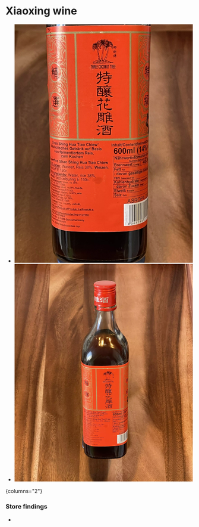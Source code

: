 # Xiaoxing wine

<primary-label ref="ingr"/>
<secondary-label ref="cn"/>

* ![Front side](./photos/xiaoxing-three-coconut-tree-total.webp)
* ![Back side](./photos/xiaoxing-three-coconut-tree-label.webp)

{columns="2"}

### Store findings

- [](Stores-Suppliers.md#beta-asia-supermarkt)
